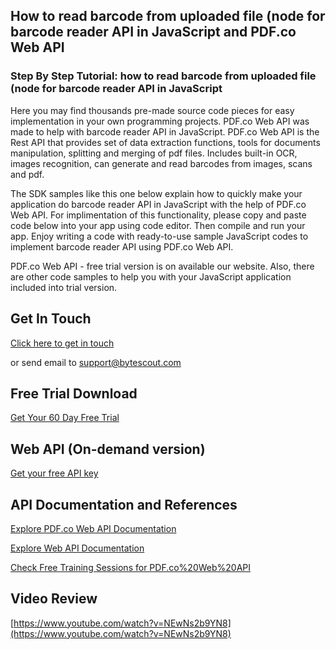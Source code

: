 ## How to read barcode from uploaded file (node for barcode reader API in JavaScript and PDF.co Web API

### Step By Step Tutorial: how to read barcode from uploaded file (node for barcode reader API in JavaScript

Here you may find thousands pre-made source code pieces for easy implementation in your own programming projects. PDF.co Web API was made to help with barcode reader API in JavaScript. PDF.co Web API is the Rest API that provides set of data extraction functions, tools for documents manipulation, splitting and merging of pdf files. Includes built-in OCR, images recognition, can generate and read barcodes from images, scans and pdf.

The SDK samples like this one below explain how to quickly make your application do barcode reader API in JavaScript with the help of PDF.co Web API. For implimentation of this functionality, please copy and paste code below into your app using code editor. Then compile and run your app. Enjoy writing a code with ready-to-use sample JavaScript codes to implement barcode reader API using PDF.co Web API.

PDF.co Web API - free trial version is on available our website. Also, there are other code samples to help you with your JavaScript application included into trial version.

## Get In Touch

[Click here to get in touch](https://bytescout.zendesk.com/hc/en-us/requests/new?subject=PDF.co%20Web%20API%20Question)

or send email to [support@bytescout.com](mailto:support@bytescout.com?subject=PDF.co%20Web%20API%20Question) 

## Free Trial Download

[Get Your 60 Day Free Trial](https://bytescout.com/download/web-installer?utm_source=github-readme)

## Web API (On-demand version)

[Get your free API key](https://pdf.co/documentation/api?utm_source=github-readme)

## API Documentation and References

[Explore PDF.co Web API Documentation](https://bytescout.com/documentation/index.html?utm_source=github-readme)

[Explore Web API Documentation](https://pdf.co/documentation/api?utm_source=github-readme)

[Check Free Training Sessions for PDF.co%20Web%20API](https://academy.bytescout.com/)

## Video Review

[https://www.youtube.com/watch?v=NEwNs2b9YN8](https://www.youtube.com/watch?v=NEwNs2b9YN8)